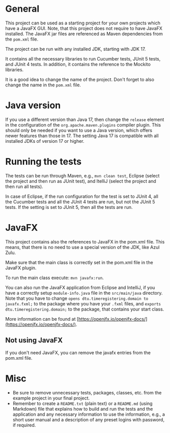 # General
This project can be used as a starting project for your own projects which have a JavaFX GUI. Note, that this project does not require to have JavaFX installed. The JavaFX jar files are referenced as Maven dependencies from the `pom.xml` file.

The project can be run with any installed JDK, starting with JDK 17.  

It contains all the necessary libraries to run Cucumber tests, JUnit 5 tests, and JUnit 4 tests. In addition, it contains the reference to the Mockito libraries.

It is a good idea to change the name of the project. Don't forget to also change the name in the `pom.xml` file. 

# Java version
If you use a different version than Java 17, then change the `release` element in the configuration of the `org.apache.maven.plugins` compiler plugin.
This should only be needed if you want to use a Java version, which offers newer features than those in 17. The setting Java 17 is compatible with all installed JDKs of version 17 or higher.

# Running the tests
The tests can be run through Maven, e.g., `mvn clean test`, Eclipse (select the project and then run as JUnit test), and ItelliJ (select the project and then run all tests). 

In case of Eclipse, if the run configuration for the test is set to JUnit 4, all the Cucumber tests and all the JUnit 4 tests are run, but not the JUnit 5 tests. If the setting is set to JUnit 5, then all the tests are run.

# JavaFX
This project contains also the references to JavaFX in the pom.xml file. This means, that there is no need to use a special version of the JDK, like Azul Zulu. 

Make sure that the main class is correctly set in the pom.xml file in the JavaFX plugin. 

To run the main class execute: `mvn javafx:run`. 

You can also run the JavaFX application from Eclipse and IntelliJ, if you have a correctly setup `module-info.java` file in the `src/main/java` directory. Note that you have to change `opens dtu.timeregistering.domain to javafx.fxml;` to the package where you have your `.fxml` files, and `exports dtu.timeregistering.domain;` to the package, that contains your start class.

More information can be found at [https://openjfx.io/openjfx-docs/](https://openjfx.io/openjfx-docs/).

## Not using JavaFX
If you don't need JavaFX, you can remove the javafx entries from the pom.xml file.

# Misc
- Be sure to remove unnecessary tests, packages, classes, etc. from the example project in your final project. 
- Remember to create a `README.txt` (plain text) or a `README.md` (using Markdown) file that explains how to build and run the tests and the application and any necessary information to use the information, e.g., a short user manual and a description of any preset logins with password, if required.